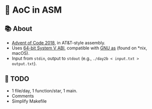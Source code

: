 # 📆 AoC in ASM

## 📚 About

* [Advent of Code 2018](https://adventofcode.com/2018), in AT&T-style assembly.
* Uses [64-bit System V ABI](https://www.uclibc.org/docs/psABI-x86_64.pdf),
  compatible with [GNU as](https://sourceware.org/binutils/docs/as/)
  (found on \*nix, macOS).
* Input from `stdin`, output to `stdout` (e.g., `./day2b < input.txt > output.txt`).

## 🐝 TODO

* 1 file/day, 1 function/star, 1 main.
* Comments
* Simplify Makefile
